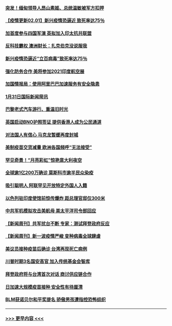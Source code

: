 #### [突发！缅甸领导人昂山素姬、总统温敏被军方扣押](../pages/prog202/a103044202.md?t=02011101) 
#### [【疫情更新02.01】新兴疫情恐逼近 致死率达75％](../pages/prog202/a103034335.md?t=02011101) 
#### [加首度参与四国军演 英拟加入印太抗共联盟](../pages/prog202/a103044119.md?t=02011101) 
#### [反科技霸权 澳洲财长：扎克伯克没说服我](../pages/prog202/a103044150.md?t=02011101) 
#### [新兴疫情恐逼近“立百病毒”致死率达75％](../pages/prog202/a103044153.md?t=02011101) 
#### [强化防务合作 美将参加2021印度航空展](../pages/prog202/a103044131.md?t=02011101) 
#### [加国情报局：使用阿里巴巴加速服务有安全隐患](../pages/prog202/a103044038.md?t=02011101) 
#### [1月31日国际新闻简讯](../pages/prog202/a103044058.md?t=02011101) 
#### [巴黎老式汽车游行、重温旧时光](../pages/prog202/a103044047.md?t=02011101) 
#### [英国启动BNO护照签证 提供香港人成为公民通道](../pages/prog202/a103044028.md?t=02011101) 
#### [对法国人有信心 马克龙暂缓再度封城](../pages/prog202/a103043934.md?t=02011101) 
#### [美制疫苗交货减量 欧洲各国频呼“无法接受”](../pages/prog202/a103043921.md?t=02011101) 
#### [罕见奇景！“月亮彩虹”惊艳意大利夜空](../pages/prog202/a103043922.md?t=02011101) 
#### [全球逾1亿200万确诊 莫斯科市逾半民众染疫](../pages/prog202/a103043880.md?t=02011101) 
#### [吸引聪明人 阿联罕见开放特定外国人入籍](../pages/prog202/a103043864.md?t=02011101) 
#### [以色列驻印度使馆前惊传爆炸 距总理官邸仅300米](../pages/prog202/a103043823.md?t=02011101) 
#### [中共军机模拟攻击美航母 美太平洋司令部回应](../pages/prog202/a103043765.md?t=02011101) 
#### [【新闻周刊】共军扰台不断 专家：测试拜登政府反应](../pages/prog202/a103043714.md?t=02011101) 
#### [【新闻周刊】新一波疫情严峻 变种病毒全球肆虐](../pages/prog202/a103043689.md?t=02011101) 
#### [美议员接种疫苗后确诊 台湾再现死亡病例](../pages/prog202/a103043647.md?t=02011101) 
#### [川普时期3名国安高官 加入传统基金会智库](../pages/prog202/a103043634.md?t=02011101) 
#### [拜登政府将与台湾首次对话 商讨供应链合作](../pages/prog202/a103043586.md?t=02011101) 
#### [日加速大规模疫苗接种 安全性有待厘清](../pages/prog202/a103043567.md?t=02011101) 
#### [BLM获诺贝尔和平奖提名 骄傲男孩遭指控恐怖组织](../pages/prog202/a103043557.md?t=02011101) 

----
#### [ >>> 更早内容 <<< ](../indexes/prog202-earlier.md)

